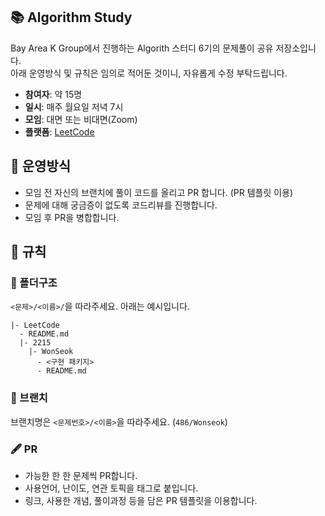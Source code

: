 ## 📚 Algorithm Study
 Bay Area K Group에서 진행하는 Algorith 스터디 6기의 문제풀이 공유 저장소입니다.  
 아래 운영방식 및 규칙은 임의로 적어둔 것이니, 자유롭게 수정 부탁드립니다.
 - **참여자**: 약 15명
 - **일시**: 매주 월요일 저녁 7시
 - **모임**: 대면 또는 비대면(Zoom)
 - **플랫폼**: [LeetCode](https://leetcode.com/)
 
## 🎲 운영방식
 - 모임 전 자신의 브랜치에 풀이 코드를 올리고 PR 합니다. (PR 템플릿 이용)
 - 문제에 대해 궁금증이 없도록 코드리뷰를 진행합니다.
 - 모임 후 PR을 병합합니다.

## 📐 규칙
### 📂 폴더구조
```<문제>/<이름>/```을 따라주세요. 아래는 예시입니다.
```
|- LeetCode
  - README.md
  |- 2215
    |- WonSeok
      - <구현 패키지>
      - README.md
```

### :cactus: 브랜치  
브랜치명은 ```<문제번호>/<이름>```을 따라주세요. (```486/Wonseok```)

### 🖋️ PR
  - 가능한 한 한 문제씩 PR합니다.
  - 사용언어, 난이도, 연관 토픽을 태그로 붙입니다.
  - 링크, 사용한 개념, 풀이과정 등을 담은 PR 템플릿을 이용합니다.
